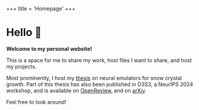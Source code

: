+++
title = 'Homepage'
+++

# Hello 👋

**Welcome to my personal website!**

This is a space for me to share my work, host files I want to share, and host my projects.

Most prominently, I host my [thesis](/pdf/thesis_pol_timmer.pdf) on neural emulators for snow crystal growth. Part of this thesis has also been published in D3S3, a NeurIPS 2024 workshop, and is available on [OpenReview](https://openreview.net/pdf?id=ZdaZoiYeG7), and on [arXiv](https://arxiv.org/abs/2405.16608).

Feel free to look around!